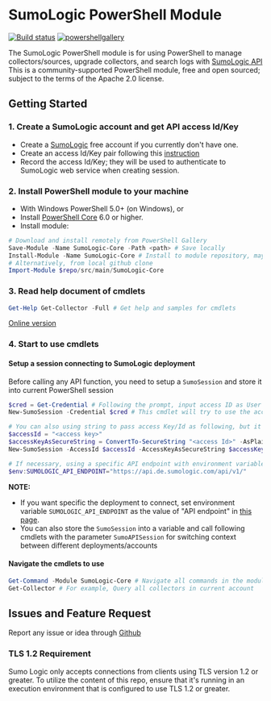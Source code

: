 # SumoLogic PowerShell Module

[![Build status](https://ci.appveyor.com/api/projects/status/ulevk9bdt6770ifj?svg=true)](https://ci.appveyor.com/project/bin3377/sumo-powershell-sdk)  [![powershellgallery](https://img.shields.io/powershellgallery/v/SumoLogic-Core.svg?logo=PowerShell&logoColor=C0C0C0)](https://www.powershellgallery.com/packages/SumoLogic-Core)

The SumoLogic PowerShell module is for using PowerShell to manage collectors/sources, upgrade collectors, and search logs with [SumoLogic API](https://help.sumologic.com/APIs)
This is a community-supported PowerShell module, free and open sourced; subject to the terms of the Apache 2.0 license.

## Getting Started

### 1. Create a SumoLogic account and get API access Id/Key

- Create a [SumoLogic](https://www.sumologic.com/) free account if you currently don't have one.
- Create an access Id/Key pair following this [instruction](https://help.sumologic.com/Manage/Security/Access_Keys)
- Record the access Id/Key; they will be used to authenticate to SumoLogic web service when creating session.

### 2. Install PowerShell module to your machine

- With Windows PowerShell 5.0+ (on Windows), or
- Install [PowerShell Core](https://github.com/PowerShell/PowerShell) 6.0 or higher.
- Install module:

```PowerShell
# Download and install remotely from PowerShell Gallery
Save-Module -Name SumoLogic-Core -Path <path> # Save locally
Install-Module -Name SumoLogic-Core # Install to module repository, may need root/administrator privilege
# Alternatively, from local github clone
Import-Module $repo/src/main/SumoLogic-Core
```

### 3. Read help document of cmdlets

```PowerShell
Get-Help Get-Collector -Full # Get help and samples for cmdlets
```

[Online version](https://github.com/SumoLogic/sumo-powershell-sdk/tree/master/docs)

### 4. Start to use cmdlets

#### Setup a session connecting to SumoLogic deployment

Before calling any API function, you need to setup a `SumoSession` and store it into current PowerShell session

```PowerShell
$cred = Get-Credential # Following the prompt, input access ID as User and access Key as Password
New-SumoSession -Credential $cred # This cmdlet will try to use the access Key/ID to connect to correct deployment

# You can also using string to pass access Key/Id as following, but it is not recommended since it will expose the access key as plain text
$accessId = "<access key>"
$accessKeyAsSecureString = ConvertTo-SecureString "<access Id>" -AsPlainText -Force
New-SumoSession -AccessId $accessId -AccessKeyAsSecureString $accessKeyAsSecureString | Out-Null

# If necessary, using a specific API endpoint with environment variable
$env:SUMOLOGIC_API_ENDPOINT="https://api.de.sumologic.com/api/v1/"
```

**NOTE:**

- If you want specific the deployment to connect, set environment variable `SUMOLOGIC_API_ENDPOINT` as the value of "API endpoint" in [this page](https://help.sumologic.com/APIs/General-API-Information/Sumo-Logic-Endpoints-and-Firewall-Security).
- You can also store the `SumoSession` into a variable and call following cmdlets with the parameter `SumoAPISession` for switching context between different deployments/accounts

#### Navigate the cmdlets to use

```PowerShell
Get-Command -Module SumoLogic-Core # Navigate all commands in the module
Get-Collector # For example, Query all collectors in current account
```

## Issues and Feature Request

Report any issue or idea through [Github](https://github.com/SumoLogic/sumo-powershell-sdk)

### TLS 1.2 Requirement

Sumo Logic only accepts connections from clients using TLS version 1.2 or greater. To utilize the content of this repo, ensure that it's running in an execution environment that is configured to use TLS 1.2 or greater.
